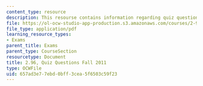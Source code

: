 ```yaml
---
content_type: resource
description: This resourse contains information regarding quiz questions fall 2011.
file: https://ol-ocw-studio-app-production.s3.amazonaws.com/courses/2-96-management-in-engineering-fall-2012/657ad3e77ebd0bff3cea5f6503c59f23_MIT2_96F12_quiz11q.pdf
file_type: application/pdf
learning_resource_types:
- Exams
parent_title: Exams
parent_type: CourseSection
resourcetype: Document
title: 2.96, Quiz Questions Fall 2011
type: OCWFile
uid: 657ad3e7-7ebd-0bff-3cea-5f6503c59f23
---
```

